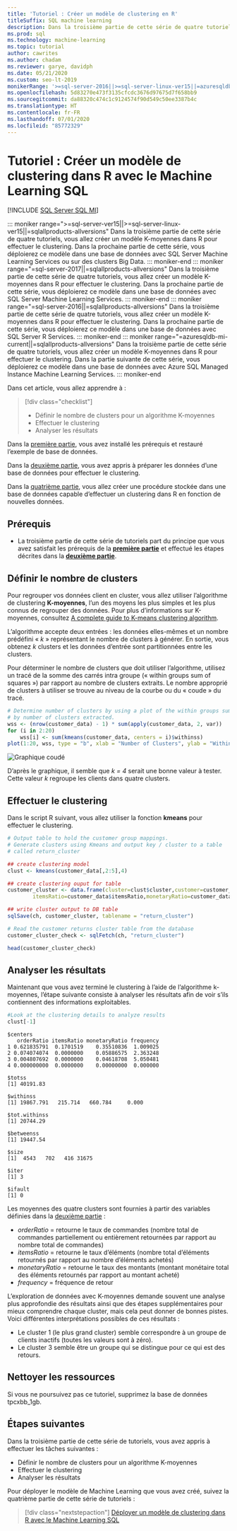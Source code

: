 ```yaml
---
title: 'Tutoriel : Créer un modèle de clustering en R'
titleSuffix: SQL machine learning
description: Dans la troisième partie de cette série de quatre tutoriels, vous allez créer un modèle K-moyennes pour effectuer le clustering dans R avec le Machine Learning SQL.
ms.prod: sql
ms.technology: machine-learning
ms.topic: tutorial
author: cawrites
ms.author: chadam
ms.reviewer: garye, davidph
ms.date: 05/21/2020
ms.custom: seo-lt-2019
monikerRange: '>=sql-server-2016||>=sql-server-linux-ver15||=azuresqldb-mi-current||=sqlallproducts-allversions'
ms.openlocfilehash: 5d83270e473f3135cfcdc3676d97675d7f658bb9
ms.sourcegitcommit: da88320c474c1c9124574f90d549c50ee3387b4c
ms.translationtype: HT
ms.contentlocale: fr-FR
ms.lasthandoff: 07/01/2020
ms.locfileid: "85772329"
---
```

# <a name="tutorial-build-a-clustering-model-in-r-with-sql-machine-learning"></a>Tutoriel : Créer un modèle de clustering dans R avec le Machine Learning SQL
[!INCLUDE [SQL Server SQL MI](../../includes/applies-to-version/sql-asdbmi.md)]

::: moniker range=">=sql-server-ver15||>=sql-server-linux-ver15||=sqlallproducts-allversions"
Dans la troisième partie de cette série de quatre tutoriels, vous allez créer un modèle K-moyennes dans R pour effectuer le clustering. Dans la prochaine partie de cette série, vous déploierez ce modèle dans une base de données avec SQL Server Machine Learning Services ou sur des clusters Big Data.
::: moniker-end
::: moniker range="=sql-server-2017||=sqlallproducts-allversions"
Dans la troisième partie de cette série de quatre tutoriels, vous allez créer un modèle K-moyennes dans R pour effectuer le clustering. Dans la prochaine partie de cette série, vous déploierez ce modèle dans une base de données avec SQL Server Machine Learning Services.
::: moniker-end
::: moniker range="=sql-server-2016||=sqlallproducts-allversions"
Dans la troisième partie de cette série de quatre tutoriels, vous allez créer un modèle K-moyennes dans R pour effectuer le clustering. Dans la prochaine partie de cette série, vous déploierez ce modèle dans une base de données avec SQL Server R Services.
::: moniker-end
::: moniker range="=azuresqldb-mi-current||=sqlallproducts-allversions"
Dans la troisième partie de cette série de quatre tutoriels, vous allez créer un modèle K-moyennes dans R pour effectuer le clustering. Dans la partie suivante de cette série, vous déploierez ce modèle dans une base de données avec Azure SQL Managed Instance Machine Learning Services.
::: moniker-end

Dans cet article, vous allez apprendre à :

> [!div class="checklist"]
> * Définir le nombre de clusters pour un algorithme K-moyennes
> * Effectuer le clustering
> * Analyser les résultats

Dans la [première partie](r-clustering-model-introduction.md), vous avez installé les prérequis et restauré l’exemple de base de données.

Dans la [deuxième partie](r-clustering-model-prepare-data.md), vous avez appris à préparer les données d’une base de données pour effectuer le clustering.

Dans la [quatrième partie](r-clustering-model-deploy.md), vous allez créer une procédure stockée dans une base de données capable d’effectuer un clustering dans R en fonction de nouvelles données.

## <a name="prerequisites"></a>Prérequis

* La troisième partie de cette série de tutoriels part du principe que vous avez satisfait les prérequis de la [**première partie**](r-clustering-model-introduction.md) et effectué les étapes décrites dans la [**deuxième partie**](r-clustering-model-prepare-data.md).

## <a name="define-the-number-of-clusters"></a>Définir le nombre de clusters

Pour regrouper vos données client en cluster, vous allez utiliser l’algorithme de clustering **K-moyennes**, l’un des moyens les plus simples et les plus connus de regrouper des données.
Pour plus d’informations sur K-moyennes, consultez [A complete guide to K-means clustering algorithm](https://www.kdnuggets.com/2019/05/guide-k-means-clustering-algorithm.html).

L’algorithme accepte deux entrées : les données elles-mêmes et un nombre prédéfini « *k* » représentant le nombre de clusters à générer.
En sortie, vous obtenez *k* clusters et les données d’entrée sont partitionnées entre les clusters.

Pour déterminer le nombre de clusters que doit utiliser l’algorithme, utilisez un tracé de la somme des carrés intra groupe (« within groups sum of squares ») par rapport au nombre de clusters extraits. Le nombre approprié de clusters à utiliser se trouve au niveau de la courbe ou du « coude » du tracé.

```r
# Determine number of clusters by using a plot of the within groups sum of squares,
# by number of clusters extracted. 
wss <- (nrow(customer_data) - 1) * sum(apply(customer_data, 2, var))
for (i in 2:20)
    wss[i] <- sum(kmeans(customer_data, centers = i)$withinss)
plot(1:20, wss, type = "b", xlab = "Number of Clusters", ylab = "Within groups sum of squares")
```

![Graphique coudé](./media/elbow-graph.png)

D’après le graphique, il semble que *k = 4* serait une bonne valeur à tester. Cette valeur *k* regroupe les clients dans quatre clusters.

## <a name="perform-clustering"></a>Effectuer le clustering

Dans le script R suivant, vous allez utiliser la fonction **kmeans** pour effectuer le clustering.

```r
# Output table to hold the customer group mappings.
# Generate clusters using Kmeans and output key / cluster to a table
# called return_cluster

## create clustering model
clust <- kmeans(customer_data[,2:5],4)

## create clustering ouput for table
customer_cluster <- data.frame(cluster=clust$cluster,customer=customer_data$customer,orderRatio=customer_data$orderRatio,
        itemsRatio=customer_data$itemsRatio,monetaryRatio=customer_data$monetaryRatio,frequency=customer_data$frequency)

## write cluster output to DB table
sqlSave(ch, customer_cluster, tablename = "return_cluster")

# Read the customer returns cluster table from the database
customer_cluster_check <- sqlFetch(ch, "return_cluster")

head(customer_cluster_check)
```

## <a name="analyze-the-results"></a>Analyser les résultats

Maintenant que vous avez terminé le clustering à l’aide de l’algorithme k-moyennes, l’étape suivante consiste à analyser les résultats afin de voir s’ils contiennent des informations exploitables.

```r
#Look at the clustering details to analyze results
clust[-1]
```

```results
$centers
   orderRatio itemsRatio monetaryRatio frequency
1 0.621835791  0.1701519    0.35510836  1.009025
2 0.074074074  0.0000000    0.05886575  2.363248
3 0.004807692  0.0000000    0.04618708  5.050481
4 0.000000000  0.0000000    0.00000000  0.000000

$totss
[1] 40191.83

$withinss
[1] 19867.791   215.714   660.784     0.000

$tot.withinss
[1] 20744.29

$betweenss
[1] 19447.54

$size
[1]  4543   702   416 31675

$iter
[1] 3

$ifault
[1] 0

```

Les moyennes des quatre clusters sont fournies à partir des variables définies dans la [deuxième partie](r-clustering-model-prepare-data.md#separate-customers) :

* *orderRatio* = retourne le taux de commandes (nombre total de commandes partiellement ou entièrement retournées par rapport au nombre total de commandes)
* *itemsRatio* = retourne le taux d’éléments (nombre total d’éléments retournés par rapport au nombre d’éléments achetés)
* *monetaryRatio* = retourne le taux des montants (montant monétaire total des éléments retournés par rapport au montant acheté)
* *frequency* = fréquence de retour

L’exploration de données avec K-moyennes demande souvent une analyse plus approfondie des résultats ainsi que des étapes supplémentaires pour mieux comprendre chaque cluster, mais cela peut donner de bonnes pistes.
Voici différentes interprétations possibles de ces résultats :

* Le cluster 1 (le plus grand cluster) semble correspondre à un groupe de clients inactifs (toutes les valeurs sont à zéro).
* Le cluster 3 semble être un groupe qui se distingue pour ce qui est des retours.

## <a name="clean-up-resources"></a>Nettoyer les ressources

Si vous ne poursuivez pas ce tutoriel, supprimez la base de données tpcxbb_1gb.

## <a name="next-steps"></a>Étapes suivantes

Dans la troisième partie de cette série de tutoriels, vous avez appris à effectuer les tâches suivantes :

* Définir le nombre de clusters pour un algorithme K-moyennes
* Effectuer le clustering
* Analyser les résultats

Pour déployer le modèle de Machine Learning que vous avez créé, suivez la quatrième partie de cette série de tutoriels :

> [!div class="nextstepaction"]
> [Déployer un modèle de clustering dans R avec le Machine Learning SQL](r-clustering-model-deploy.md)
